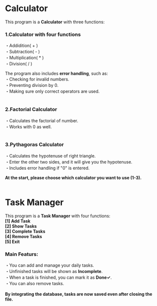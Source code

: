 # Calculator
This program is a **Calculator** with three functions:  
### 1.Calculator with four functions  
・Addidition( + )  
・Subtraction( - )  
・Multiplication( * )  
・Division( / )  

The program also includes **error handling**,  such as:  
・Checking for invalid numbers.  
・Preventing division by 0.  
・Making sure only correct operators are used.  
<br>
### 2.Factorial Calculator  
・Calculates the factorial of number.  
・Works with 0 as well.  
<br>
### 3.Pythagoras Calculator  
・Calculates the hypotenuse of right triangle.  
・Enter the other two sides, and it will give you the hypotenuse.  
・Includes error handling if "0" is entered.  

**At the start, please choose which calculator you want to use (1-3).**  
<br>
# Task Manager
This program is a **Task Manager** with four functions:  
**[1] Add Task**  
**[2] Show Tasks**  
**[3] Complete Tasks**  
**[4] Remove Tasks**  
**[5] Exit**  
### Main Featurs:
・You can add and manage your daily tasks.  
・Unfinished tasks will be shown as **Incomplete**.  
・When a task is finished, you can mark it as **Done✓**.  
・You can also remove tasks.  
<br>
**By integrating the database, tasks are now saved even after closing the file.**  